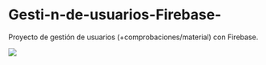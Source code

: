 # Gesti-n-de-usuarios-Firebase-
Proyecto de gestión de usuarios (+comprobaciones/material) con Firebase.

<img src="https://1.bp.blogspot.com/-wEqC5JU7u4c/Xih7xV-UVGI/AAAAAAAAAD0/AmufloKoUlQ3b8wN8vczZU_GYGajxWK_QCLcBGAsYHQ/s320/loginSS.png" />
